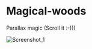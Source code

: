 
# Magical-woods
Parallax magic  (Scroll it :-)))


![Screenshot_1](https://github.com/MaksymusPrime/Magical-woods/assets/121817168/2363d543-cc02-40e9-b801-f42b77ca0852)
